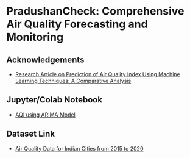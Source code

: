 # PradushanCheck: Comprehensive Air Quality Forecasting and Monitoring



## Acknowledgements
 - [Research Article on Prediction of Air Quality Index Using Machine Learning Techniques: A Comparative Analysis](https://doi.org/10.1155/2023/4916267)



## Jupyter/Colab Notebook
 - [AQI using ARIMA Model](https://colab.research.google.com/drive/1Y1QeUYgCza0OX6Wy3_Uxjl2WTQ04L8bP?usp=sharing)

## Dataset Link
 - [Air Quality Data for Indian Cities from 2015 to 2020](https://www.kaggle.com/datasets/rohanrao/air-quality-data-in-india)
